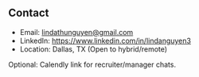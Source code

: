 ## Contact

- Email: lindathunguyen@gmail.com
- LinkedIn: https://www.linkedin.com/in/lindanguyen3
- Location: Dallas, TX (Open to hybrid/remote)

Optional: Calendly link for recruiter/manager chats.


